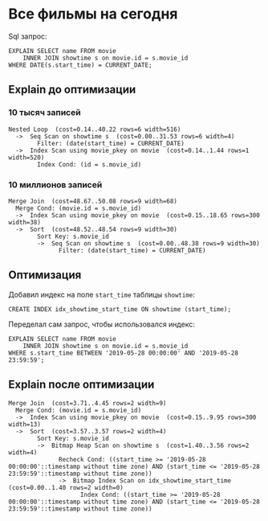 # Все фильмы на сегодня

Sql запрос:

```postgresql
EXPLAIN SELECT name FROM movie
    INNER JOIN showtime s on movie.id = s.movie_id
WHERE DATE(s.start_time) = CURRENT_DATE;
```

## Explain до оптимизации

### 10 тысяч записей

```csv
Nested Loop  (cost=0.14..40.22 rows=6 width=516)
  ->  Seq Scan on showtime s  (cost=0.00..31.53 rows=6 width=4)
        Filter: (date(start_time) = CURRENT_DATE)
  ->  Index Scan using movie_pkey on movie  (cost=0.14..1.44 rows=1 width=520)
        Index Cond: (id = s.movie_id)
```

### 10 миллионов записей

```csv
Merge Join  (cost=48.67..50.08 rows=9 width=68)
  Merge Cond: (movie.id = s.movie_id)
  ->  Index Scan using movie_pkey on movie  (cost=0.15..18.65 rows=300 width=38)
  ->  Sort  (cost=48.52..48.54 rows=9 width=30)
        Sort Key: s.movie_id
        ->  Seq Scan on showtime s  (cost=0.00..48.38 rows=9 width=30)
              Filter: (date(start_time) = CURRENT_DATE)
```

## Оптимизация

Добавил индекс на поле `start_time` таблицы `showtime`:

```postgresql
CREATE INDEX idx_showtime_start_time ON showtime (start_time);
```

Переделал сам запрос, чтобы использовался индекс:
```postgresql
EXPLAIN SELECT name FROM movie
    INNER JOIN showtime s on movie.id = s.movie_id
WHERE s.start_time BETWEEN '2019-05-28 00:00:00' AND '2019-05-28 23:59:59';
```

## Explain после оптимизации

```csv
Merge Join  (cost=3.71..4.45 rows=2 width=9)
  Merge Cond: (movie.id = s.movie_id)
  ->  Index Scan using movie_pkey on movie  (cost=0.15..9.95 rows=300 width=13)
  ->  Sort  (cost=3.57..3.57 rows=2 width=4)
        Sort Key: s.movie_id
        ->  Bitmap Heap Scan on showtime s  (cost=1.40..3.56 rows=2 width=4)
              Recheck Cond: ((start_time >= '2019-05-28 00:00:00'::timestamp without time zone) AND (start_time <= '2019-05-28 23:59:59'::timestamp without time zone))
              ->  Bitmap Index Scan on idx_showtime_start_time  (cost=0.00..1.40 rows=2 width=0)
                    Index Cond: ((start_time >= '2019-05-28 00:00:00'::timestamp without time zone) AND (start_time <= '2019-05-28 23:59:59'::timestamp without time zone))
```